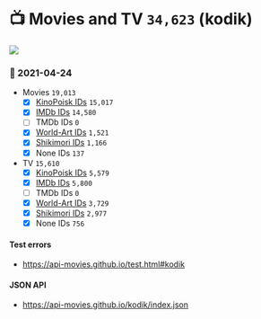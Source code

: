 # :tv: Movies and TV `34,623` (kodik)

<a href="https://API-Movies.github.io"><img src="https://API-Movies.github.io/banner.png?cache"></a>

### :date: 2021-04-24
- Movies `19,013`
  - [x] <a href="https://API-Movies.github.io/kodik/movie_kinopoisk_ids.json">KinoPoisk IDs</a> `15,017`
  - [x] <a href="https://API-Movies.github.io/kodik/movie_imdb_ids.json">IMDb IDs</a> `14,580`
  - [ ] TMDb IDs `0`
  - [x] <a href="https://API-Movies.github.io/kodik/movie_world_art_ids.json">World-Art IDs</a> `1,521`
  - [x] <a href="https://API-Movies.github.io/kodik/movie_shikimori_ids.json">Shikimori IDs</a> `1,166`
  - [x] None IDs `137`
- TV `15,610`
  - [x] <a href="https://API-Movies.github.io/kodik/tv_kinopoisk_ids.json">KinoPoisk IDs</a> `5,579`
  - [x] <a href="https://API-Movies.github.io/kodik/tv_imdb_ids.json">IMDb IDs</a> `5,800`
  - [ ] TMDb IDs `0`
  - [x] <a href="https://API-Movies.github.io/kodik/tv_world_art_ids.json">World-Art IDs</a> `3,729`
  - [x] <a href="https://API-Movies.github.io/kodik/tv_shikimori_ids.json">Shikimori IDs</a> `2,977`
  - [x] None IDs `756`
#### Test errors
- <a href='https://api-movies.github.io/test.html#kodik'>https://api-movies.github.io/test.html#kodik</a>
#### JSON API
- <a href='https://api-movies.github.io/kodik/index.json'>https://api-movies.github.io/kodik/index.json</a>
